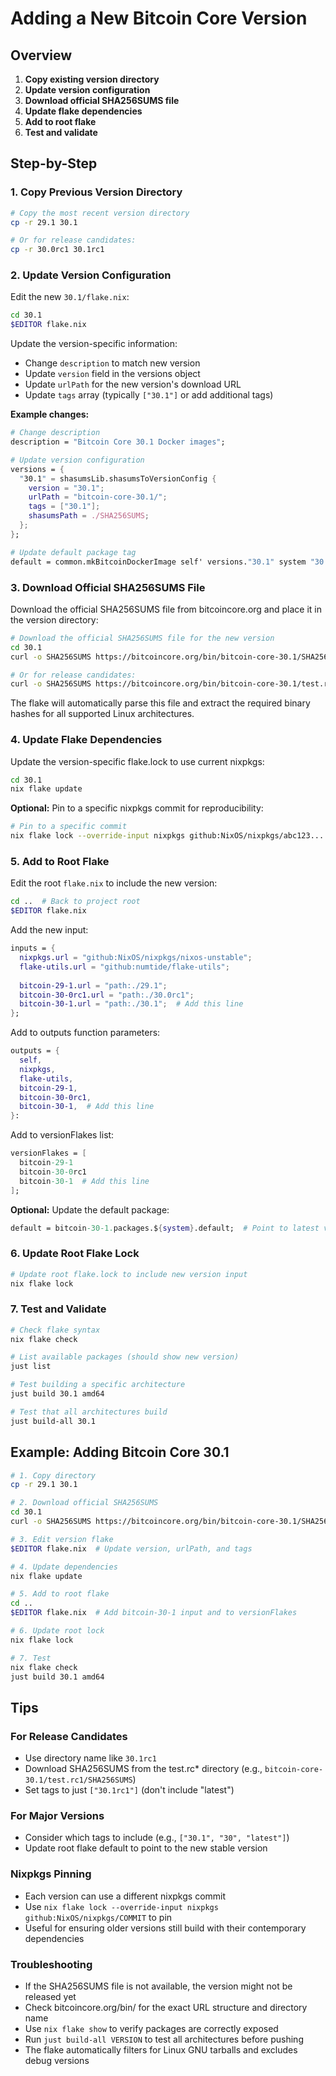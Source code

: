 # Adding a New Bitcoin Core Version

## Overview

1. **Copy existing version directory**
1. **Update version configuration**
1. **Download official SHA256SUMS file**
1. **Update flake dependencies**
1. **Add to root flake**
1. **Test and validate**

## Step-by-Step

### 1. Copy Previous Version Directory

```bash
# Copy the most recent version directory
cp -r 29.1 30.1

# Or for release candidates:
cp -r 30.0rc1 30.1rc1
```

### 2. Update Version Configuration

Edit the new `30.1/flake.nix`:

```bash
cd 30.1
$EDITOR flake.nix
```

Update the version-specific information:

- Change `description` to match new version
- Update `version` field in the versions object
- Update `urlPath` for the new version's download URL
- Update `tags` array (typically `["30.1"]` or add additional tags)

**Example changes:**

```nix
# Change description
description = "Bitcoin Core 30.1 Docker images";

# Update version configuration
versions = {
  "30.1" = shasumsLib.shasumsToVersionConfig {
    version = "30.1";
    urlPath = "bitcoin-core-30.1/";
    tags = ["30.1"];
    shasumsPath = ./SHA256SUMS;
  };
};

# Update default package tag
default = common.mkBitcoinDockerImage self' versions."30.1" system "30.1";
```

### 3. Download Official SHA256SUMS File

Download the official SHA256SUMS file from bitcoincore.org and place it in the version directory:

```bash
# Download the official SHA256SUMS file for the new version
cd 30.1
curl -o SHA256SUMS https://bitcoincore.org/bin/bitcoin-core-30.1/SHA256SUMS

# Or for release candidates:
curl -o SHA256SUMS https://bitcoincore.org/bin/bitcoin-core-30.1/test.rc1/SHA256SUMS
```

The flake will automatically parse this file and extract the required binary hashes for all supported Linux architectures.

### 4. Update Flake Dependencies

Update the version-specific flake.lock to use current nixpkgs:

```bash
cd 30.1
nix flake update
```

**Optional:** Pin to a specific nixpkgs commit for reproducibility:

```bash
# Pin to a specific commit
nix flake lock --override-input nixpkgs github:NixOS/nixpkgs/abc123...
```

### 5. Add to Root Flake

Edit the root `flake.nix` to include the new version:

```bash
cd ..  # Back to project root
$EDITOR flake.nix
```

Add the new input:

```nix
inputs = {
  nixpkgs.url = "github:NixOS/nixpkgs/nixos-unstable";
  flake-utils.url = "github:numtide/flake-utils";
  
  bitcoin-29-1.url = "path:./29.1";
  bitcoin-30-0rc1.url = "path:./30.0rc1";
  bitcoin-30-1.url = "path:./30.1";  # Add this line
};
```

Add to outputs function parameters:

```nix
outputs = {
  self,
  nixpkgs,
  flake-utils,
  bitcoin-29-1,
  bitcoin-30-0rc1,
  bitcoin-30-1,  # Add this line
}:
```

Add to versionFlakes list:

```nix
versionFlakes = [
  bitcoin-29-1
  bitcoin-30-0rc1
  bitcoin-30-1  # Add this line
];
```

**Optional:** Update the default package:

```nix
default = bitcoin-30-1.packages.${system}.default;  # Point to latest version
```

### 6. Update Root Flake Lock

```bash
# Update root flake.lock to include new version input
nix flake lock
```

### 7. Test and Validate

```bash
# Check flake syntax
nix flake check

# List available packages (should show new version)
just list

# Test building a specific architecture
just build 30.1 amd64

# Test that all architectures build
just build-all 30.1
```

## Example: Adding Bitcoin Core 30.1

```bash
# 1. Copy directory
cp -r 29.1 30.1

# 2. Download official SHA256SUMS
cd 30.1
curl -o SHA256SUMS https://bitcoincore.org/bin/bitcoin-core-30.1/SHA256SUMS

# 3. Edit version flake
$EDITOR flake.nix  # Update version, urlPath, and tags

# 4. Update dependencies
nix flake update

# 5. Add to root flake
cd ..
$EDITOR flake.nix  # Add bitcoin-30-1 input and to versionFlakes

# 6. Update root lock
nix flake lock

# 7. Test
nix flake check
just build 30.1 amd64
```

## Tips

### For Release Candidates

- Use directory name like `30.1rc1`
- Download SHA256SUMS from the test.rc* directory (e.g., `bitcoin-core-30.1/test.rc1/SHA256SUMS`)
- Set tags to just `["30.1rc1"]` (don't include "latest")

### For Major Versions

- Consider which tags to include (e.g., `["30.1", "30", "latest"]`)
- Update root flake default to point to the new stable version

### Nixpkgs Pinning

- Each version can use a different nixpkgs commit
- Use `nix flake lock --override-input nixpkgs github:NixOS/nixpkgs/COMMIT` to pin
- Useful for ensuring older versions still build with their contemporary dependencies

### Troubleshooting

- If the SHA256SUMS file is not available, the version might not be released yet
- Check bitcoincore.org/bin/ for the exact URL structure and directory name
- Use `nix flake show` to verify packages are correctly exposed
- Run `just build-all VERSION` to test all architectures before pushing
- The flake automatically filters for Linux GNU tarballs and excludes debug versions

